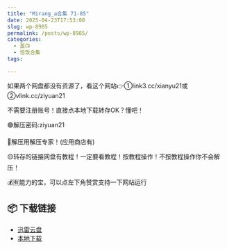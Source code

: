 ```yaml
---
title: "Mirang_a合集 71-85"
date: 2025-04-23T17:53:08
slug: wp-8985
permalink: /posts/wp-8985/
categories:
  - 盖📺
  - 恰饭合集
tags:

---
```


如果两个网盘都没有资源了，看这个网站👉①link3.cc/xianyu21或②vlink.cc/ziyuan21

不需要注册账号！直接点本地下载转存OK？懂吧！

🟢解压密码:ziyuan21

🔵解压用解压专家！(应用商店有)

🟡转存的链接网盘有教程！一定要看教程！按教程操作！不按教程操作你不会解压！

💰🈶能力的宝，可以点左下角赞赏支持一下网站运行

## 📦 下载链接
- [迅雷云盘](https://blziyuan21.com/pay-download/8985?key=fed9b8c39e&down_id=0)
- [本地下载](https://blziyuan21.com/pay-download/8985?key=fed9b8c39e&down_id=1)

